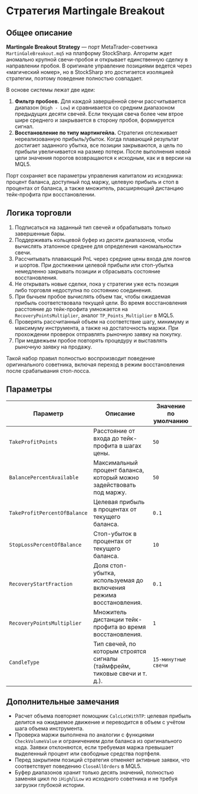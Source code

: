 # Стратегия Martingale Breakout

## Общее описание

**Martingale Breakout Strategy** — порт MetaTrader-советника `MartinGaleBreakout.mq5` на платформу StockSharp. Алгоритм ждет
аномально крупной свечи-пробоя и открывает единственную сделку в направлении пробоя. В оригинале управление позициями ведется
через «магический номер», но в StockSharp это достигается изоляцией стратегии, поэтому поведение полностью совпадает.

В основе системы лежат две идеи:

1. **Фильтр пробоев.** Для каждой завершённой свечи рассчитывается диапазон (`High - Low`) и сравнивается со средним диапазоном
   предыдущих десяти свечей. Если текущая свеча более чем втрое шире среднего и закрывается в сторону пробоя, формируется сигнал.
2. **Восстановление по типу мартингейла.** Стратегия отслеживает нереализованную прибыль/убыток. Когда плавающий результат
   достигает заданного убытка, все позиции закрываются, а цель по прибыли увеличивается на размер потери. После выполнения новой
   цели значения порогов возвращаются к исходным, как и в версии на MQL5.

Порт сохраняет все параметры управления капиталом из исходника: процент баланса, доступный под маржу, целевую прибыль и стоп в
процентах от баланса, а также множитель, расширяющий дистанцию тейк-профита при восстановлении.

## Логика торговли

1. Подписаться на заданный тип свечей и обрабатывать только завершенные бары.
2. Поддерживать кольцевой буфер из десяти диапазонов, чтобы вычислять эталонное среднее для определения «аномальности» свечи.
3. Рассчитывать плавающий PnL через средние цены входа для лонгов и шортов. При достижении целевой прибыли или стоп-убытка
   немедленно закрывать позиции и сбрасывать состояние восстановления.
4. Не открывать новые сделки, пока у стратегии уже есть позиция либо торговля недоступна по состоянию соединения.
5. При бычьем пробое вычислять объем так, чтобы ожидаемая прибыль соответствовала текущей цели. Во время восстановления расстояние
   до тейк-профита умножается на `RecoveryPointsMultiplier`, аналог `TP_Points_Multiplier` в MQL5.
6. Проверять рассчитанный объем на соответствие шагу, минимуму и максимуму инструмента, а также на достаточность маржи. При
   прохождении проверок отправлять рыночную заявку на покупку.
7. При медвежьем пробое повторять процедуру и выставлять рыночную заявку на продажу.

Такой набор правил полностью воспроизводит поведение оригинального советника, включая переход в режим восстановления после
срабатывания стоп-лосса.

## Параметры

| Параметр | Описание | Значение по умолчанию |
|----------|----------|------------------------|
| `TakeProfitPoints` | Расстояние от входа до тейк-профита в шагах цены. | `50` |
| `BalancePercentAvailable` | Максимальный процент баланса, который можно задействовать под маржу. | `50` |
| `TakeProfitPercentOfBalance` | Целевая прибыль в процентах от текущего баланса. | `0.1` |
| `StopLossPercentOfBalance` | Стоп-убыток в процентах от текущего баланса. | `10` |
| `RecoveryStartFraction` | Доля стоп-убытка, используемая до включения режима восстановления. | `0.1` |
| `RecoveryPointsMultiplier` | Множитель дистанции тейк-профита во время восстановления. | `1` |
| `CandleType` | Тип свечей, по которым строятся сигналы (таймфрейм, тиковые свечи и т. д.). | `15-минутные свечи` |

## Дополнительные замечания

- Расчет объема повторяет помощник `CalcLotWithTP`: целевая прибыль делится на ожидаемое движение и переводится в объем с
  учётом шага объема инструмента.
- Проверка маржи выполнена по аналогии с функциями `CheckVolumeValue` и ограничением доли баланса из оригинального кода.
  Заявки отклоняются, если требуемая маржа превышает выделенный процент или свободные средства портфеля.
- Перед закрытием позиций стратегия отменяет активные заявки, что соответствует поведению `CloseAllOrders` в MQL5.
- Буфер диапазонов хранит только десять значений, полностью заменяя цикл по `iHigh`/`iLow` из исходного советника и не
  требуя загрузки глубокой истории.
